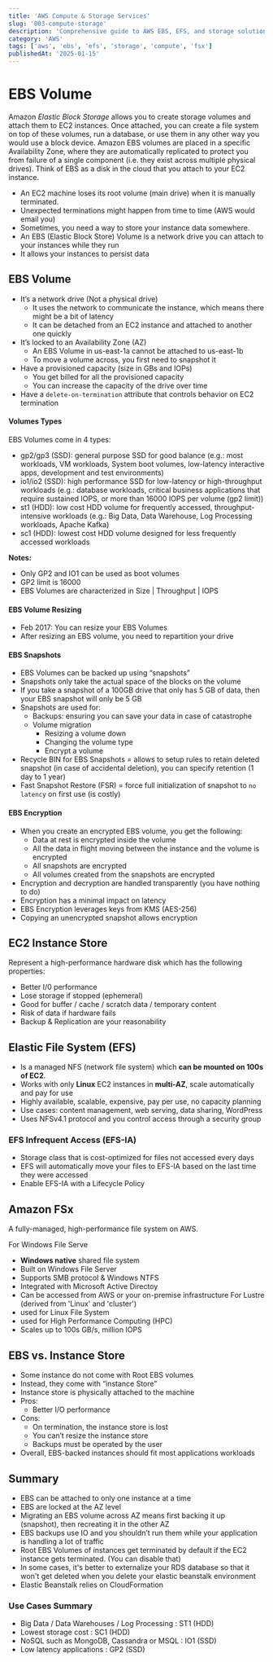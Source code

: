 ```yaml
---
title: 'AWS Compute & Storage Services'
slug: '003-compute-storage'
description: 'Comprehensive guide to AWS EBS, EFS, and storage solutions'
category: 'AWS'
tags: ['aws', 'ebs', 'efs', 'storage', 'compute', 'fsx']
publishedAt: '2025-01-15'
---
```


# EBS Volume

Amazon _Elastic Block Storage_ allows you to create storage volumes and attach them to EC2 instances. Once attached, you can create a file system on top of these volumes, run a database, or use them in any other way you would use a block device. Amazon EBS volumes are placed in a specific Availability Zone, where they are automatically replicated to protect you from failure of a single component (i.e. they exist across multiple physical drives). Think of EBS as a disk in the cloud that you attach to your EC2 instance.

- An EC2 machine loses its root volume (main drive) when it is manually terminated.
- Unexpected terminations might happen from time to time (AWS would email you)
- Sometimes, you need a way to store your instance data somewhere.
- An EBS (Elastic Block Store) Volume is a network drive you can attach to your instances while they run
- It allows your instances to persist data

## EBS Volume

- It’s a network drive (Not a physical drive)
  - It uses the network to communicate the instance, which means there might be a bit of latency
  - It can be detached from an EC2 instance and attached to another one quickly
- It’s locked to an Availability Zone (AZ)
  - An EBS Volume in us-east-1a cannot be attached to us-east-1b
  - To move a volume across, you first need to snapshot it
- Have a provisioned capacity (size in GBs and IOPs)
  - You get billed for all the provisioned capacity
  - You can increase the capacity of the drive over time
- Have a `delete-on-termination` attribute that controls behavior on EC2 termination

#### Volumes Types

EBS Volumes come in 4 types:

- gp2/gp3 (SSD): general purpose SSD for good balance (e.g.: most workloads, VM workloads, System boot volumes, low-latency interactive apps, development and test environments)
- io1/io2 (SSD): high performance SSD for low-latency or high-throughput workloads (e.g.: database workloads, critical business applications that require sustained IOPS, or more than 16000 IOPS per volume (gp2 limit))
- st1 (HDD): low cost HDD volume for frequently accessed, throughput-intensive workloads (e.g.: Big Data, Data Warehouse, Log Processing workloads, Apache Kafka)
- sc1 (HDD): lowest cost HDD volume designed for less frequently accessed workloads

**Notes:**

- Only GP2 and IO1 can be used as boot volumes
- GP2 limit is 16000
- EBS Volumes are characterized in Size | Throughput | IOPS

#### EBS Volume Resizing

- Feb 2017: You can resize your EBS Volumes
- After resizing an EBS volume, you need to repartition your drive

#### EBS Snapshots

- EBS Volumes can be backed up using “snapshots”
- Snapshots only take the actual space of the blocks on the volume
- If you take a snapshot of a 100GB drive that only has 5 GB of data, then your EBS snapshot will only be 5 GB
- Snapshots are used for:
  - Backups: ensuring you can save your data in case of catastrophe
  - Volume migration
    - Resizing a volume down
    - Changing the volume type
    - Encrypt a volume
- Recycle BIN for EBS Snapshots = allows to setup rules to retain deleted snapshot (in case of accidental deletion), you can specify retention (1 day to 1 year)
- Fast Snapshot Restore (FSR) = force full initialization of snapshot to `no latency` on first use (is costly)

#### EBS Encryption

- When you create an encrypted EBS volume, you get the following:
  - Data at rest is encrypted inside the volume
  - All the data in flight moving between the instance and the volume is encrypted
  - All snapshots are encrypted
  - All volumes created from the snapshots are encrypted
- Encryption and decryption are handled transparently (you have nothing to do)
- Encryption has a minimal impact on latency
- EBS Encryption leverages keys from KMS (AES-256)
- Copying an unencrypted snapshot allows encryption

## EC2 Instance Store

Represent a high-performance hardware disk which has the following properties:

- Better I/0 performance
- Lose storage if stopped (ephemeral)
- Good for buffer / cache / scratch data / temporary content
- Risk of data if hardware fails
- Backup & Replication are your reasonability

## Elastic File System (EFS)

- Is a managed NFS (network file system) which **can be mounted on 100s of EC2**.
- Works with only **Linux** EC2 instances in **multi-AZ**, scale automatically and pay for use
- Highly available, scalable, expensive, pay per use, no capacity planning
- Use cases: content management, web serving, data sharing, WordPress
- Uses NFSv4.1 protocol and you control access through a security group

### EFS Infrequent Access (EFS-IA)

- Storage class that is cost-optimized for files not accessed every days
- EFS will automatically move your files to EFS-IA based on the last time they were accessed
- Enable EFS-IA with a Lifecycle Policy

## Amazon FSx

A fully-managed, high-performance file system on AWS.

For Windows File Serve

- **Windows native** shared file system
- Built on Windows File Server
- Supports SMB protocol & Windows NTFS
- Integrated with Microsoft Active Directoy
- Can be accessed from AWS or your on-premise infrastructure
  For Lustre (derived from 'Linux' and 'cluster')
- used for Linux File System
- used for High Performance Computing (HPC)
- Scales up to 100s GB/s, million IOPS

## EBS vs. Instance Store

- Some instance do not come with Root EBS volumes
- Instead, they come with “instance Store”
- Instance store is physically attached to the machine
- Pros:
  - Better I/O performance
- Cons:
  - On termination, the instance store is lost
  - You can’t resize the instance store
  - Backups must be operated by the user
- Overall, EBS-backed instances should fit most applications workloads

## Summary

- EBS can be attached to only one instance at a time
- EBS are locked at the AZ level
- Migrating an EBS volume across AZ means first backing it up (snapshot), then recreating it in the other AZ
- EBS backups use IO and you shouldn’t run them while your application is handling a lot of traffic
- Root EBS Volumes of instances get terminated by default if the EC2 instance gets terminated. (You can disable that)
- In some cases, it's better to externalize your RDS database so that it won't get deleted when you delete your elastic beanstalk environment
- Elastic Beanstalk relies on CloudFormation

### Use Cases Summary

- Big Data / Data Warehouses / Log Processing : ST1 (HDD)
- Lowest storage cost : SC1 (HDD)
- NoSQL such as MongoDB, Cassandra or MSQL : IO1 (SSD)
- Low latency applications : GP2 (SSD)
